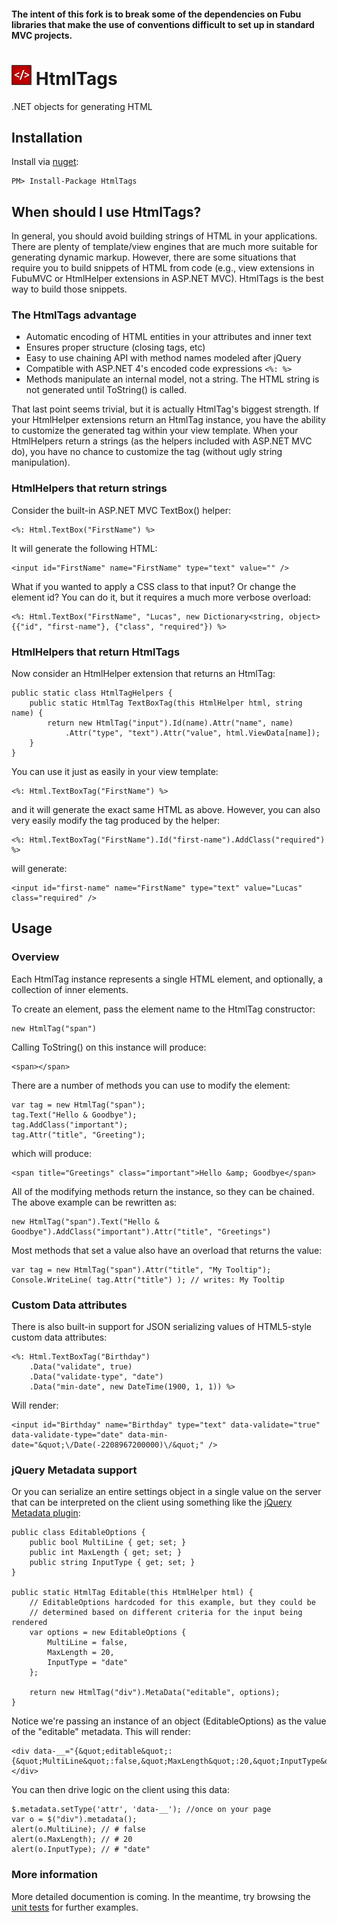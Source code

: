 #### The intent of this fork is to break some of the dependencies on Fubu libraries that make the use of conventions difficult to set up in standard MVC projects.

# ![HtmlTags](https://github.com/DarthFubuMVC/htmltags/raw/master/logo/HtmlTags_Icon_32x32.png) HtmlTags

 .NET objects for generating HTML

## Installation
Install via [nuget](http://www.nuget.org/):

    PM> Install-Package HtmlTags

## When should I use HtmlTags?

In general, you should avoid building strings of HTML in your applications. There are plenty of template/view engines that are much more suitable for generating dynamic markup. However, there are some situations that require you to build snippets of HTML from code (e.g., view extensions in FubuMVC or HtmlHelper extensions in ASP.NET MVC). HtmlTags is the best way to build those snippets.

### The HtmlTags advantage

* Automatic encoding of HTML entities in your attributes and inner text
* Ensures proper structure (closing tags, etc)
* Easy to use chaining API with method names modeled after jQuery
* Compatible with ASP.NET 4's encoded code expressions `<%: %>`
* Methods manipulate an internal model, not a string. The HTML string is not
generated until ToString() is called.

That last point seems trivial, but it is actually HtmlTag's biggest strength. If your HtmlHelper extensions return an HtmlTag instance, you have the ability to customize the generated tag within your view template. When your HtmlHelpers return a strings (as the helpers included with ASP.NET MVC do), you have no chance to customize the tag (without ugly string manipulation).

### HtmlHelpers that return strings

Consider the built-in ASP.NET MVC TextBox() helper:

    <%: Html.TextBox("FirstName") %>

It will generate the following HTML:

    <input id="FirstName" name="FirstName" type="text" value="" />

What if you wanted to apply a CSS class to that input? Or change the element id?
You can do it, but it requires a much more verbose overload:

    <%: Html.TextBox("FirstName", "Lucas", new Dictionary<string, object> {{"id", "first-name"}, {"class", "required"}) %>

### HtmlHelpers that return HtmlTags

Now consider an HtmlHelper extension that returns an HtmlTag:

    public static class HtmlTagHelpers {
        public static HtmlTag TextBoxTag(this HtmlHelper html, string name) {
            return new HtmlTag("input").Id(name).Attr("name", name)
                .Attr("type", "text").Attr("value", html.ViewData[name]);
        }
    }

You can use it just as easily in your view template:

    <%: Html.TextBoxTag("FirstName") %>

and it will generate the exact same HTML as above. However, you can also very easily modify the tag produced by the helper:

    <%: Html.TextBoxTag("FirstName").Id("first-name").AddClass("required") %>

will generate:

    <input id="first-name" name="FirstName" type="text" value="Lucas" class="required" />



## Usage

### Overview

Each HtmlTag instance represents a single HTML element, and optionally, a collection of inner elements.

To create an element, pass the element name to the HtmlTag constructor:

    new HtmlTag("span")

Calling ToString() on this instance will produce:

    <span></span>

There are a number of methods you can use to modify the element:

    var tag = new HtmlTag("span");
    tag.Text("Hello & Goodbye");
    tag.AddClass("important");
    tag.Attr("title", "Greeting");
    
which will produce:

    <span title="Greetings" class="important">Hello &amp; Goodbye</span>

All of the modifying methods return the instance, so they can be chained. The above example can be rewritten as:

    new HtmlTag("span").Text("Hello & Goodbye").AddClass("important").Attr("title", "Greetings")
    
Most methods that set a value also have an overload that returns the value:

	var tag = new HtmlTag("span").Attr("title", "My Tooltip");
	Console.WriteLine( tag.Attr("title") ); // writes: My Tooltip

### Custom Data attributes

There is also built-in support for JSON serializing values of HTML5-style custom data attributes:

    <%: Html.TextBoxTag("Birthday")
        .Data("validate", true)
        .Data("validate-type", "date")
        .Data("min-date", new DateTime(1900, 1, 1)) %>

Will render:

    <input id="Birthday" name="Birthday" type="text" data-validate="true" data-validate-type="date" data-min-date="&quot;\/Date(-2208967200000)\/&quot;" />

### jQuery Metadata support

Or you can serialize an entire settings object in a single value on the server that can be interpreted on the client using something like the [jQuery Metadata plugin](http://docs.jquery.com/Plugins/Metadata):

    public class EditableOptions {
        public bool MultiLine { get; set; }
        public int MaxLength { get; set; }
        public string InputType { get; set; }
    }

    public static HtmlTag Editable(this HtmlHelper html) {
        // EditableOptions hardcoded for this example, but they could be 
        // determined based on different criteria for the input being rendered
        var options = new EditableOptions {
            MultiLine = false,
            MaxLength = 20,
            InputType = "date"
        };

        return new HtmlTag("div").MetaData("editable", options);
    }

Notice we're passing an instance of an object (EditableOptions) as the value of the "editable" metadata. This will render:

    <div data-__="{&quot;editable&quot;:{&quot;MultiLine&quot;:false,&quot;MaxLength&quot;:20,&quot;InputType&quot;:&quot;date&quot;}}"></div>

You can then drive logic on the client using this data:

    $.metadata.setType('attr', 'data-__'); //once on your page
    var o = $("div").metadata();
    alert(o.MultiLine); // # false
    alert(o.MaxLength); // # 20
    alert(o.InputType); // # "date"


### More information

More detailed documention is coming. In the meantime, try browsing the [unit tests](https://github.com/DarthFubuMVC/htmltags/blob/master/src/HtmlTags.Testing/HtmlTagTester.cs) for further examples.
